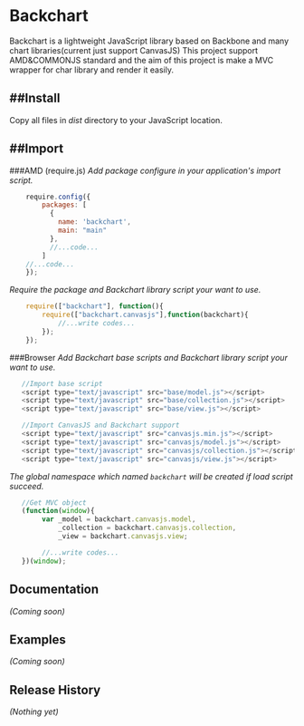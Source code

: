 Backchart
======

Backchart is a lightweight JavaScript library based on Backbone and many chart libraries(current just support CanvasJS)
This project support AMD&COMMONJS standard and the aim of this project is make a MVC wrapper for char library and render it easily.

##Install
---
Copy all files in *dist* directory to your JavaScript location.


##Import
---
###AMD (require.js)
*Add package configure in your application's import script.*
```javascript
	require.config({
		packages: [
          {
          	name: 'backchart',
         	main: "main"
          },
		  //...code...
      	]
	//...code...
	});
```
*Require the package and Backchart library script your want to use.*
```javascript
	require(["backchart"], function(){
        require(["backchart.canvasjs"],function(backchart){
			//...write codes...
		});
	});
```

###Browser
*Add Backchart base scripts and Backchart library script your want to use.*
```javascript
   //Import base script
   <script type="text/javascript" src="base/model.js"></script>
   <script type="text/javascript" src="base/collection.js"></script>
   <script type="text/javascript" src="base/view.js"></script>

   //Import CanvasJS and Backchart support
   <script type="text/javascript" src="canvasjs.min.js"></script>
   <script type="text/javascript" src="canvasjs/model.js"></script>
   <script type="text/javascript" src="canvasjs/collection.js"></script>
   <script type="text/javascript" src="canvasjs/view.js"></script>

```
*The global namespace which named `backchart` will be created if load script succeed.*
```javascript
   //Get MVC object
   (function(window){
		var _model = backchart.canvasjs.model,
			_collection = backchart.canvasjs.collection,
			_view = backchart.canvasjs.view;

		//...write codes...
   })(window);
```
## Documentation
_(Coming soon)_

## Examples
_(Coming soon)_

## Release History
_(Nothing yet)_
